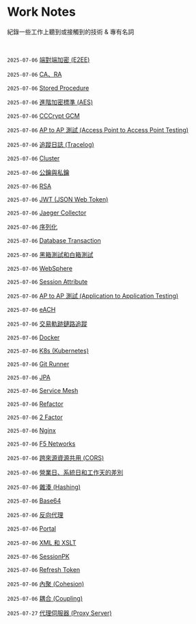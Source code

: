 # Work Notes

紀錄一些工作上聽到或接觸到的技術 & 專有名詞

<br />

`2025-07-06` [端對端加密 (E2EE)](https://github.com/Charmying/Notes-Work/issues/1)  

`2025-07-06` [CA、RA](https://github.com/Charmying/Notes-Work/issues/2)  

`2025-07-06` [Stored Procedure](https://github.com/Charmying/Notes-Work/issues/3)  

`2025-07-06` [進階加密標準 (AES)](https://github.com/Charmying/Notes-Work/issues/4)  

`2025-07-06` [CCCrypt GCM](https://github.com/Charmying/Notes-Work/issues/5)  

`2025-07-06` [AP to AP 測試 (Access Point to Access Point Testing)](https://github.com/Charmying/Notes-Work/issues/6)  

`2025-07-06` [追蹤日誌 (Tracelog)](https://github.com/Charmying/Notes-Work/issues/7)  

`2025-07-06` [Cluster](https://github.com/Charmying/Notes-Work/issues/8)  

`2025-07-06` [公鑰與私鑰](https://github.com/Charmying/Notes-Work/issues/9)  

`2025-07-06` [RSA](https://github.com/Charmying/Notes-Work/issues/10)  

`2025-07-06` [JWT (JSON Web Token)](https://github.com/Charmying/Notes-Work/issues/11)  

`2025-07-06` [Jaeger Collector](https://github.com/Charmying/Notes-Work/issues/12)  

`2025-07-06` [序列化](https://github.com/Charmying/Notes-Work/issues/13)  

`2025-07-06` [Database Transaction](https://github.com/Charmying/Notes-Work/issues/14)  

`2025-07-06` [黑箱測試和白箱測試](https://github.com/Charmying/Notes-Work/issues/15)  

`2025-07-06` [WebSphere](https://github.com/Charmying/Notes-Work/issues/16)  

`2025-07-06` [Session Attribute](https://github.com/Charmying/Notes-Work/issues/17)  

`2025-07-06` [AP to AP 測試 (Application to Application Testing)](https://github.com/Charmying/Notes-Work/issues/18)  

`2025-07-06` [eACH](https://github.com/Charmying/Notes-Work/issues/19)  

`2025-07-06` [交易軌跡鏈路追蹤](https://github.com/Charmying/Notes-Work/issues/20)  

`2025-07-06` [Docker](https://github.com/Charmying/Notes-Work/issues/21)  

`2025-07-06` [K8s (Kubernetes)](https://github.com/Charmying/Notes-Work/issues/22)  

`2025-07-06` [Git Runner](https://github.com/Charmying/Notes-Work/issues/23)  

`2025-07-06` [JPA](https://github.com/Charmying/Notes-Work/issues/24)  

`2025-07-06` [Service Mesh](https://github.com/Charmying/Notes-Work/issues/25)  

`2025-07-06` [Refactor](https://github.com/Charmying/Notes-Work/issues/26)  

`2025-07-06` [2 Factor](https://github.com/Charmying/Notes-Work/issues/27)  

`2025-07-06` [Nginx](https://github.com/Charmying/Notes-Work/issues/28)  

`2025-07-06` [F5 Networks](https://github.com/Charmying/Notes-Work/issues/29)  

`2025-07-06` [跨來源資源共用 (CORS)](https://github.com/Charmying/Notes-Work/issues/30)  

`2025-07-06` [營業日、系統日和工作天的差別](https://github.com/Charmying/Notes-Work/issues/31)  

`2025-07-06` [雜湊 (Hashing)](https://github.com/Charmying/Notes-Work/issues/32)  

`2025-07-06` [Base64](https://github.com/Charmying/Notes-Work/issues/33)  

`2025-07-06` [反向代理](https://github.com/Charmying/Notes-Work/issues/34)  

`2025-07-06` [Portal](https://github.com/Charmying/Notes-Work/issues/35)  

`2025-07-06` [XML 和 XSLT](https://github.com/Charmying/Notes-Work/issues/36)  

`2025-07-06` [SessionPK](https://github.com/Charmying/Notes-Work/issues/37)  

`2025-07-06` [Refresh Token](https://github.com/Charmying/Notes-Work/issues/38)  

`2025-07-06` [內聚 (Cohesion)](https://github.com/Charmying/Notes-Work/issues/39)  

`2025-07-06` [耦合 (Coupling)](https://github.com/Charmying/Notes-Work/issues/40)  

`2025-07-27` [代理伺服器 (Proxy Server)](https://github.com/Charmying/Notes-Work/issues/41)  

